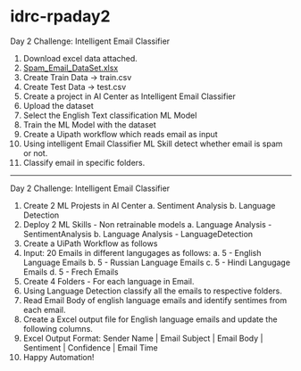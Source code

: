 # idrc-rpaday2

Day 2 Challenge: Intelligent Email Classifier

1. Download excel data attached.
2. [Spam_Email_DataSet.xlsx](https://github.com/incubateind/idrc-rpaday2/files/6603736/Spam_Email_DataSet.xlsx)
3. Create Train Data -> train.csv
4. Create Test Data -> test.csv
5. Create a project in AI Center as Intelligent Email Classifier
6. Upload the dataset
7. Select the English Text classification ML Model
8. Train the ML Model with the dataset
9. Create a Uipath workflow which reads email as input
10. Using intelligent Email Classifier ML Skill detect whether email is spam or not. 
11. Classify email in specific folders.

-----------------------------------------------------------------------------------------------------------
Day 2 Challenge: Intelligent Email Classifier

1. Create 2 ML Projests in AI Center
        a. Sentiment Analysis
        b. Language Detection
2. Deploy 2 ML Skills - Non retrainable models 
        a. Language Analysis - SentimentAnalysis
        b. Language Analysis - LanguageDetection
3. Create a UiPath Workflow as follows
4. Input: 20 Emails in different langugages as follows: 
        a. 5 - English Language Emails
        b. 5 - Russian Language Emails
        c. 5 - Hindi Langugage Emails
        d. 5 - Frech Emails
5. Create 4 Folders - For each language in Email.
6. Using Language Detection classify all the emails to respective folders.
7. Read Email Body of english language emails and identify sentimes from each email.
8. Create a Excel output file for English language emails and update the following columns.
9. Excel Output Format:
  Sender Name | Email Subject | Email Body | Sentiment | Confidence | Email Time
10. Happy Automation!     
